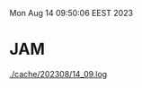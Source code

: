 Mon Aug 14 09:50:06 EEST 2023
# JAM
<a href='./cache/202308/14_09.log'>./cache/202308/14_09.log</a>
